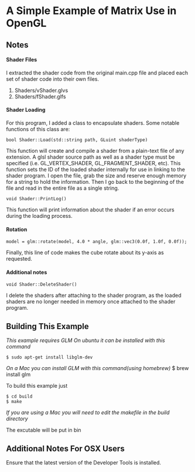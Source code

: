 A Simple Example of Matrix Use in OpenGL
===

Notes
-----
#### Shader Files

I extracted the shader code from the original main.cpp file and placed each set of shader code into their own files.

1. Shaders/vShader.glvs
2. Shaders/fShader.glfs

#### Shader Loading
For this program, I added a class to encapsulate shaders. Some notable functions of this class are:

    bool Shader::Load(std::string path, GLuint shaderType)

This function will create and compile a shader from a plain-text file of any extension. A glsl shader source path as well as a shader type must be specified (i.e. GL\_VERTEX\_SHADER, GL\_FRAGMENT\_SHADER, etc). This function sets the ID of the loaded shader internally for use in linking to the shader program. I open the file, grab the size and reserve enough memory for a string to hold the information. Then I go back to the beginning of the file and read in the entire file as a single string.

    void Shader::PrintLog()

This function will print information about the shader if an error occurs during the loading process.

#### Rotation
    model = glm::rotate(model, 4.0 * angle, glm::vec3(0.0f, 1.0f, 0.0f));

Finally, this line of code makes the cube rotate about its y-axis as requested.

#### Additional notes
    void Shader::DeleteShader()
I delete the shaders after attaching to the shader program, as the loaded shaders are no longer needed in memory once attached to the shader program.

Building This Example
---------------------

*This example requires GLM*
*On ubuntu it can be installed with this command*

    $ sudo apt-get install libglm-dev

*On a Mac you can install GLM with this command(using homebrew)*
    $ brew install glm

To build this example just

    $ cd build
    $ make

*If you are using a Mac you will need to edit the makefile in the build directory*

The excutable will be put in bin

Additional Notes For OSX Users
------------------------------

Ensure that the latest version of the Developer Tools is installed.